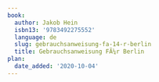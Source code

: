 ```yaml
---
book:
  author: Jakob Hein
  isbn13: '9783492275552'
  language: de
  slug: gebrauchsanweisung-fa-14-r-berlin
  title: Gebrauchsanweisung FÃ¼r Berlin
plan:
  date_added: '2020-10-04'
---
```

